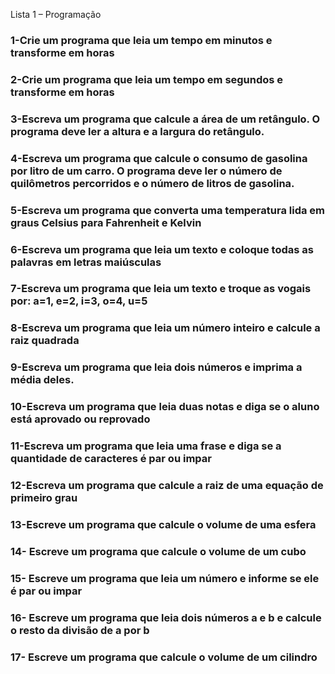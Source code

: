 Lista 1 – Programação
### 1-Crie um programa que leia um tempo em minutos e transforme em horas
### 2-Crie um programa que leia um tempo em segundos e transforme em horas
### 3-Escreva um programa que calcule a área de um retângulo. O programa deve ler a altura e a largura do retângulo.
### 4-Escreva um programa que calcule o consumo de gasolina por litro de um carro. O programa deve ler o número de quilômetros percorridos e o número de litros de gasolina.
### 5-Escreva um programa que converta uma temperatura lida em graus Celsius para Fahrenheit e Kelvin
### 6-Escreva um programa que leia um texto e coloque todas as palavras em letras maiúsculas
### 7-Escreva um programa que leia um texto e troque as vogais por: a=1, e=2, i=3, o=4, u=5
### 8-Escreva um programa que leia um número inteiro e calcule a raiz quadrada
### 9-Escreva um programa que leia dois números e imprima a média deles.
### 10-Escreva um programa que leia duas notas e diga se o aluno está aprovado ou reprovado
### 11-Escreva um programa que leia uma frase e diga se a quantidade de caracteres é par ou impar
### 12-Escreva um programa que calcule a raiz de uma equação de primeiro grau
### 13-Escreve um programa que calcule o volume de uma esfera
### 14- Escreve um programa que calcule o volume de um cubo
### 15- Escreve um programa que leia um número e informe se ele é par ou impar
### 16- Escreve um programa que leia dois números a e b e calcule o resto da divisão de a por b
### 17- Escreve um programa que calcule o volume de um cilindro  
